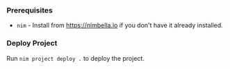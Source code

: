 ### Prerequisites

* `nim` - Install from https://nimbella.io if you don't have it already installed.

### Deploy Project

Run `nim project deploy .` to deploy the project.
